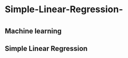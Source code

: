 # <H1> Simple-Linear-Regression- <H1/>
  <H2> Machine learning <H2/> <break/> 
  Simple Linear Regression <break/>
